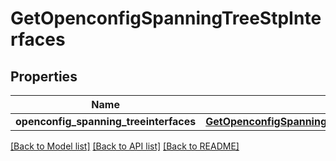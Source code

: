 # GetOpenconfigSpanningTreeStpInterfaces

## Properties
Name | Type | Description | Notes
------------ | ------------- | ------------- | -------------
**openconfig_spanning_treeinterfaces** | [**GetOpenconfigSpanningTreeStpOpenconfigspanningtreestpInterfaces**](GetOpenconfigSpanningTreeStpOpenconfigspanningtreestpInterfaces.md) |  | [optional] 

[[Back to Model list]](../README.md#documentation-for-models) [[Back to API list]](../README.md#documentation-for-api-endpoints) [[Back to README]](../README.md)


